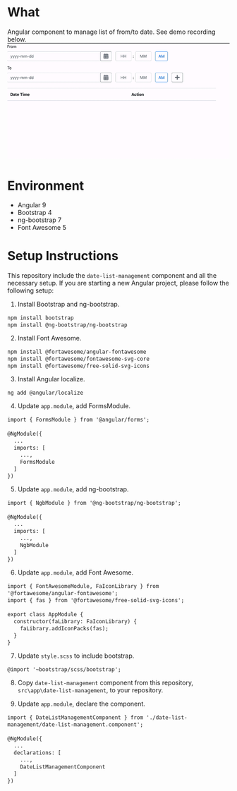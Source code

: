 # What
Angular component to manage list of from/to date. See demo recording below.
![Demo](https://github.com/quad-coders/angular-date-list-management/blob/master/demo.gif)

# Environment
- Angular 9
- Bootstrap 4
- ng-bootstrap 7
- Font Awesome 5

# Setup Instructions
This repository include the `date-list-management` component and all the necessary setup.
If you are starting a new Angular project, please follow the following setup:

1. Install Bootstrap and ng-bootstrap.
```
npm install bootstrap
npm install @ng-bootstrap/ng-bootstrap
```

2. Install Font Awesome.
```
npm install @fortawesome/angular-fontawesome
npm install @fortawesome/fontawesome-svg-core
npm install @fortawesome/free-solid-svg-icons
```

3. Install Angular localize.
```
ng add @angular/localize
```

4. Update `app.module`, add FormsModule.
```
import { FormsModule } from '@angular/forms';

@NgModule({
  ...
  imports: [
    ...,
    FormsModule
  ]
})
```

5. Update `app.module`, add ng-bootstrap.
```
import { NgbModule } from '@ng-bootstrap/ng-bootstrap';

@NgModule({
  ...
  imports: [
    ...,
    NgbModule
  ]
})
```

6. Update `app.module`, add Font Awesome.
```
import { FontAwesomeModule, FaIconLibrary } from '@fortawesome/angular-fontawesome';
import { fas } from '@fortawesome/free-solid-svg-icons';

export class AppModule {
  constructor(faLibrary: FaIconLibrary) {
    faLibrary.addIconPacks(fas);
  }
}
```

7. Update `style.scss` to include bootstrap.
```
@import '~bootstrap/scss/bootstrap';
```

8. Copy `date-list-management` component from this repository, `src\app\date-list-management`, to your repository.

9. Update `app.module`, declare the component.
```
import { DateListManagementComponent } from './date-list-management/date-list-management.component';

@NgModule({
  ...
  declarations: [
    ...,
    DateListManagementComponent
  ]
})
```
